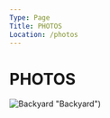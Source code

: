 ```yaml
---
Type: Page
Title: PHOTOS
Location: /photos
---
```


# PHOTOS

![Backyard](https://cdn.some.pics/luxury-format/6821b3a1b634c.jpg) "Backyard")
